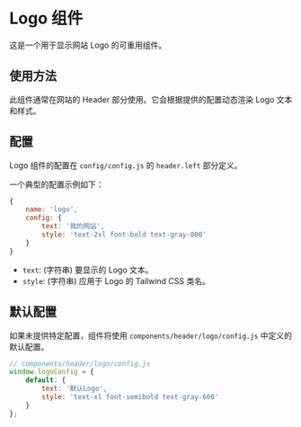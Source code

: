 # Logo 组件

这是一个用于显示网站 Logo 的可重用组件。

## 使用方法

此组件通常在网站的 Header 部分使用。它会根据提供的配置动态渲染 Logo 文本和样式。

## 配置

Logo 组件的配置在 `config/config.js` 的 `header.left` 部分定义。

一个典型的配置示例如下：

```javascript
{
    name: 'logo',
    config: {
        text: '我的网站',
        style: 'text-2xl font-bold text-gray-800'
    }
}
```

- `text`: (字符串) 要显示的 Logo 文本。
- `style`: (字符串) 应用于 Logo 的 Tailwind CSS 类名。

## 默认配置

如果未提供特定配置，组件将使用 `components/header/logo/config.js` 中定义的默认配置。

```javascript
// components/header/logo/config.js
window.logoConfig = {
    default: {
        text: '默认Logo',
        style: 'text-xl font-semibold text-gray-600'
    }
};
```